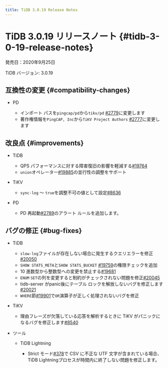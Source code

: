 ```yaml
---
title: TiDB 3.0.19 Release Notes
---
```


# TiDB 3.0.19 リリースノート {#tidb-3-0-19-release-notes}

発売日：2020年9月25日

TiDB バージョン: 3.0.19

## 互換性の変更 {#compatibility-changes}

-   PD

    -   インポート パスを`pingcap/pd`から`tikv/pd` [#2779](https://github.com/pingcap/pd/pull/2779)に変更します
    -   著作権情報を`PingCAP, Inc`から`TiKV Project Authors` [#2777](https://github.com/pingcap/pd/pull/2777)に変更します

## 改良点 {#improvements}

-   TiDB

    -   QPS パフォーマンスに対する障害復旧の影響を軽減する[#19764](https://github.com/pingcap/tidb/pull/19764)
    -   `union`オペレーター[#19885](https://github.com/pingcap/tidb/pull/19885)の並行性の調整をサポート

-   TiKV

    -   `sync-log` ～ `true`を調整不可の値として設定[#8636](https://github.com/tikv/tikv/pull/8636)

-   PD

    -   PD 再起動[#2789](https://github.com/pingcap/pd/pull/2789)のアラート ルールを追加します。

## バグの修正 {#bug-fixes}

-   TiDB

    -   `slow-log`ファイルが存在しない場合に発生するクエリエラーを修正[#20050](https://github.com/pingcap/tidb/pull/20050)
    -   `SHOW STATS_META`と`SHOW STATS_BUCKET` [#19759](https://github.com/pingcap/tidb/pull/19759)の権限チェックを追加
    -   10 進数型から整数型への変更を禁止する[#19681](https://github.com/pingcap/tidb/pull/19681)
    -   `ENUM` `SET`の列を変更すると制約がチェックされない問題を修正[#20045](https://github.com/pingcap/tidb/pull/20045)
    -   tidb-server がpanic後にテーブル ロックを解放しないバグを修正します[#20021](https://github.com/pingcap/tidb/pull/20021)
    -   `WHERE`節[#19901](https://github.com/pingcap/tidb/pull/19901)で`OR`演算子が正しく処理されないバグを修正

-   TiKV

    -   理由フレーズが欠落している応答を解析するときに TiKV がパニックになるバグを修正します[#8540](https://github.com/tikv/tikv/pull/8540)

-   ツール

    -   TiDB Lightning

        -   Strict モード[#378](https://github.com/pingcap/tidb-lightning/pull/378)で CSV に不正な UTF 文字が含まれている場合、 TiDB Lightningプロセスが時間内に終了しない問題を修正します。
